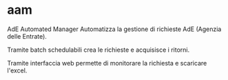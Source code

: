 aam
===

AdE Automated Manager
Automatizza la gestione di richieste AdE (Agenzia delle Entrate).

Tramite batch schedulabili crea le richieste e acquisisce i ritorni.

Tramite interfaccia web permette di monitorare la richiesta e scaricare l'excel.

